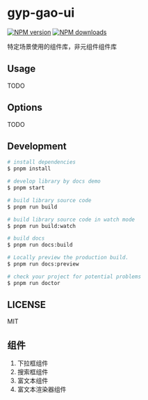 # gyp-gao-ui

[![NPM version](https://img.shields.io/npm/v/gyp-gao-ui.svg?style=flat)](https://npmjs.org/package/gyp-gao-ui)
[![NPM downloads](http://img.shields.io/npm/dm/gyp-gao-ui.svg?style=flat)](https://npmjs.org/package/gyp-gao-ui)

特定场景使用的组件库，非元组件组件库

## Usage

TODO

## Options

TODO

## Development

```bash
# install dependencies
$ pnpm install

# develop library by docs demo
$ pnpm start

# build library source code
$ pnpm run build

# build library source code in watch mode
$ pnpm run build:watch

# build docs
$ pnpm run docs:build

# Locally preview the production build.
$ pnpm run docs:preview

# check your project for potential problems
$ pnpm run doctor
```

## LICENSE

MIT

## 组件
1. 下拉框组件
2. 搜索框组件
3. 富文本组件
4. 富文本渲染器组件
